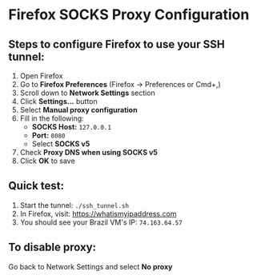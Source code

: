 # Firefox SOCKS Proxy Configuration

## Steps to configure Firefox to use your SSH tunnel:

1. Open Firefox
2. Go to **Firefox Preferences** (Firefox → Preferences or Cmd+,)
3. Scroll down to **Network Settings** section
4. Click **Settings...** button
5. Select **Manual proxy configuration**
6. Fill in the following:
   - **SOCKS Host:** `127.0.0.1`
   - **Port:** `8080`
   - Select **SOCKS v5**
7. Check **Proxy DNS when using SOCKS v5**
8. Click **OK** to save

## Quick test:
1. Start the tunnel: `./ssh_tunnel.sh`
2. In Firefox, visit: https://whatismyipaddress.com
3. You should see your Brazil VM's IP: `74.163.64.57`

## To disable proxy:
Go back to Network Settings and select **No proxy**